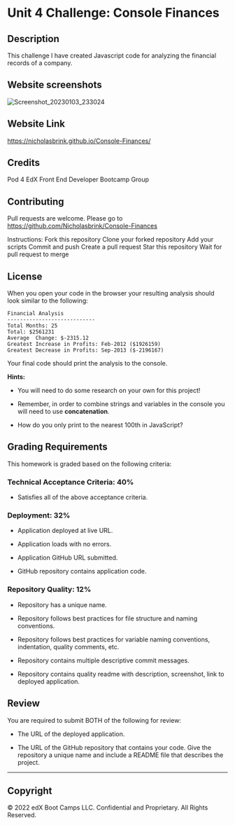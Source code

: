 # Unit 4 Challenge: Console Finances

## Description

This challenge I have created Javascript code for analyzing the financial records of a company.

## Website screenshots

![Screenshot_20230103_233024](https://user-images.githubusercontent.com/117687727/210458421-d55a7399-0eb5-40e8-b2e1-a05a57e49e3a.png)

## Website Link

https://nicholasbrink.github.io/Console-Finances/

## Credits

Pod 4 EdX Front End Developer Bootcamp Group

## Contributing

Pull requests are welcome. Please go to https://github.com/Nicholasbrink/Console-Finances

Instructions: Fork this repository Clone your forked repository Add your scripts Commit and push Create a pull request Star this repository Wait for pull request to merge

## License

When you open your code in the browser your resulting analysis should look similar to the following:

```text
Financial Analysis
----------------------------
Total Months: 25
Total: $2561231
Average  Change: $-2315.12
Greatest Increase in Profits: Feb-2012 ($1926159)
Greatest Decrease in Profits: Sep-2013 ($-2196167)
```

Your final code should print the analysis to the console.

**Hints:**

- You will need to do some research on your own for this project!

- Remember, in order to combine strings and variables in the console you will need to use **concatenation**.

- How do you only print to the nearest 100th in JavaScript?

## Grading Requirements

This homework is graded based on the following criteria:

### Technical Acceptance Criteria: 40%

- Satisfies all of the above acceptance criteria.

### Deployment: 32%

- Application deployed at live URL.

- Application loads with no errors.

- Application GitHub URL submitted.

- GitHub repository contains application code.

### Repository Quality: 12%

- Repository has a unique name.

- Repository follows best practices for file structure and naming conventions.

- Repository follows best practices for variable naming conventions, indentation, quality comments, etc.

- Repository contains multiple descriptive commit messages.

- Repository contains quality readme with description, screenshot, link to deployed application.

## Review

You are required to submit BOTH of the following for review:

- The URL of the deployed application.

- The URL of the GitHub repository that contains your code. Give the repository a unique name and include a README file that describes the project.

---

## Copyright

© 2022 edX Boot Camps LLC. Confidential and Proprietary. All Rights Reserved.
